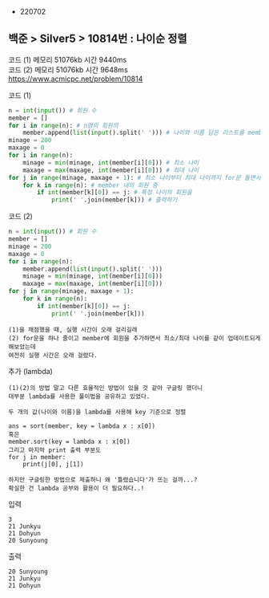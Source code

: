 - 220702
##  백준 > Silver5 > 10814번 : 나이순 정렬
코드 (1) 메모리 51076kb 시간 9440ms  
코드 (2) 메모리 51076kb 시간 9648ms  
https://www.acmicpc.net/problem/10814  

코드 (1)
```python
n = int(input()) # 회원 수
member = []
for i in range(n): # n명의 회원의
    member.append(list(input().split(' '))) # 나이와 이름 담은 리스트를 member에 추기
minage = 200
maxage = 0
for i in range(n):
    minage = min(minage, int(member[i][0])) # 최소 나이
    maxage = max(maxage, int(member[i][0])) # 최대 나이
for j in range(minage, maxage + 1): # 최소 나이부터 최대 나이까지 for문 돌면서
    for k in range(n): # member 내의 회원 중
        if int(member[k][0]) == j: # 특정 나이의 회원을
            print(' '.join(member[k])) # 출력하기
```

코드 (2)
```python
n = int(input()) # 회원 수
member = []
minage = 200
maxage = 0
for i in range(n):
    member.append(list(input().split(' ')))
    minage = min(minage, int(member[i][0]))
    maxage = max(maxage, int(member[i][0]))
for j in range(minage, maxage + 1):
    for k in range(n):
        if int(member[k][0]) == j:
            print(' '.join(member[k]))
```

```
(1)을 채점했을 때, 실행 시간이 오래 걸리길래
(2) for문을 하나 줄이고 member에 회원을 추가하면서 최소/최대 나이를 같이 업데이트되게 해보았는데
여전히 실행 시간은 오래 걸렸다.
```

추가 (lambda)
```
(1)(2)의 방법 말고 다른 효율적인 방법이 있을 것 같아 구글링 했더니
대부분 lambda를 사용한 풀이법을 공유하고 있었다.

두 개의 값(나이와 이름)을 lambda를 사용해 key 기준으로 정렬

ans = sort(member, key = lambda x : x[0])
혹은
member.sort(key = lambda x : x[0])
그리고 마지막 print 출력 부분도
for j in member:
    print(j[0], j[1])

하지만 구글링한 방법으로 제출하니 왜 '틀렸습니다'가 뜨는 걸까...?
확실한 건 lambda 공부와 활용이 더 필요하다..!
```

입력
```
3
21 Junkyu
21 Dohyun
20 Sunyoung
```

출력
```
20 Sunyoung
21 Junkyu
21 Dohyun
```